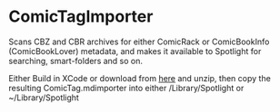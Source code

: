 ComicTagImporter
================

Scans CBZ and CBR archives for either ComicRack or ComicBookInfo (ComicBookLover) metadata, and makes it available to Spotlight for searching, smart-folders and so on.

Either Build in XCode or download from [here](https://github.com/mike-ferenduros/ComicTagImporter/releases/download/1.1/ComicTag.mdimporter.zip) and unzip, then copy the resulting ComicTag.mdimporter into either /Library/Spotlight or ~/Library/Spotlight
